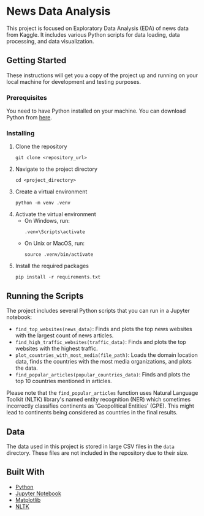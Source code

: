 # News Data Analysis

This project is focused on Exploratory Data Analysis (EDA) of news data from Kaggle. It includes various Python scripts for data loading, data processing, and data visualization.

## Getting Started

These instructions will get you a copy of the project up and running on your local machine for development and testing purposes.

### Prerequisites

You need to have Python installed on your machine. You can download Python from [here](https://www.python.org/downloads/).

### Installing

1. Clone the repository
   ```
   git clone <repository_url>
   ```
2. Navigate to the project directory
   ```
   cd <project_directory>
   ```
3. Create a virtual environment
   ```
   python -m venv .venv
   ```
4. Activate the virtual environment
   - On Windows, run:
     ```
     .venv\Scripts\activate
     ```
   - On Unix or MacOS, run:
     ```
     source .venv/bin/activate
     ```
5. Install the required packages
   ```
   pip install -r requirements.txt
   ```

## Running the Scripts

The project includes several Python scripts that you can run in a Jupyter notebook:

- `find_top_websites(news_data)`: Finds and plots the top news websites with the largest count of news articles.
- `find_high_traffic_websites(traffic_data)`: Finds and plots the top websites with the highest traffic.
- `plot_countries_with_most_media(file_path)`: Loads the domain location data, finds the countries with the most media organizations, and plots the data.
- `find_popular_articles(popular_countries_data)`: Finds and plots the top 10 countries mentioned in articles.

Please note that the `find_popular_articles` function uses Natural Language Toolkit (NLTK) library's named entity recognition (NER) which sometimes incorrectly classifies continents as 'Geopolitical Entities' (GPE). This might lead to continents being considered as countries in the final results.

## Data

The data used in this project is stored in large CSV files in the `data` directory. These files are not included in the repository due to their size.

## Built With

- [Python](https://www.python.org/)
- [Jupyter Notebook](https://jupyter.org/)
- [Matplotlib](https://matplotlib.org/)
- [NLTK](https://www.nltk.org/)

